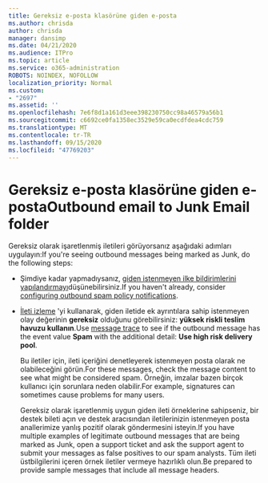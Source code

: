 ```yaml
---
title: Gereksiz e-posta klasörüne giden e-posta
ms.author: chrisda
author: chrisda
manager: dansimp
ms.date: 04/21/2020
ms.audience: ITPro
ms.topic: article
ms.service: o365-administration
ROBOTS: NOINDEX, NOFOLLOW
localization_priority: Normal
ms.custom:
- "2697"
ms.assetid: ''
ms.openlocfilehash: 7e6f8d1a161d3eee398230750cc98a46579a56b1
ms.sourcegitcommit: c6692ce0fa1358ec3529e59ca0ecdfdea4cdc759
ms.translationtype: MT
ms.contentlocale: tr-TR
ms.lasthandoff: 09/15/2020
ms.locfileid: "47769203"
---
```

# <a name="outbound-email-to-junk-email-folder"></a><span data-ttu-id="3d0dc-102">Gereksiz e-posta klasörüne giden e-posta</span><span class="sxs-lookup"><span data-stu-id="3d0dc-102">Outbound email to Junk Email folder</span></span>

<span data-ttu-id="3d0dc-103">Gereksiz olarak işaretlenmiş iletileri görüyorsanız aşağıdaki adımları uygulayın:</span><span class="sxs-lookup"><span data-stu-id="3d0dc-103">If you're seeing outbound messages being marked as Junk, do the following steps:</span></span>

- <span data-ttu-id="3d0dc-104">Şimdiye kadar yapmadıysanız, [giden istenmeyen ilke bildirimlerini yapılandırmayı](https://docs.microsoft.com/microsoft-365/security/office-365-security/configure-the-outbound-spam-policy)düşünebilirsiniz.</span><span class="sxs-lookup"><span data-stu-id="3d0dc-104">If you haven't already, consider [configuring outbound spam policy notifications](https://docs.microsoft.com/microsoft-365/security/office-365-security/configure-the-outbound-spam-policy).</span></span>

- <span data-ttu-id="3d0dc-105">[İleti izleme](https://docs.microsoft.com/microsoft-365/security/office-365-security/message-trace-scc) 'yi kullanarak, giden iletide ek ayrıntılara sahip istenmeyen olay değerinin **gereksiz** olduğunu görebilirsiniz: **yüksek riskli teslim havuzu kullanın**.</span><span class="sxs-lookup"><span data-stu-id="3d0dc-105">Use [message trace](https://docs.microsoft.com/microsoft-365/security/office-365-security/message-trace-scc) to see if the outbound message has the event value **Spam** with the additional detail: **Use high risk delivery pool**.</span></span>

  <span data-ttu-id="3d0dc-106">Bu iletiler için, ileti içeriğini denetleyerek istenmeyen posta olarak ne olabileceğini görün.</span><span class="sxs-lookup"><span data-stu-id="3d0dc-106">For these messages, check the message content to see what might be considered spam.</span></span> <span data-ttu-id="3d0dc-107">Örneğin, imzalar bazen birçok kullanıcı için sorunlara neden olabilir.</span><span class="sxs-lookup"><span data-stu-id="3d0dc-107">For example, signatures can sometimes cause problems for many users.</span></span>

  <span data-ttu-id="3d0dc-108">Gereksiz olarak işaretlenmiş uygun giden ileti örneklerine sahipseniz, bir destek bileti açın ve destek aracısından iletilerinizin istenmeyen posta anallerimize yanlış pozitif olarak göndermesini isteyin.</span><span class="sxs-lookup"><span data-stu-id="3d0dc-108">If you have multiple examples of legitimate outbound messages that are being marked as Junk, open a support ticket and ask the support agent to submit your messages as false positives to our spam analysts.</span></span> <span data-ttu-id="3d0dc-109">Tüm ileti üstbilgilerini içeren örnek iletiler vermeye hazırlıklı olun.</span><span class="sxs-lookup"><span data-stu-id="3d0dc-109">Be prepared to provide sample messages that include all message headers.</span></span>
